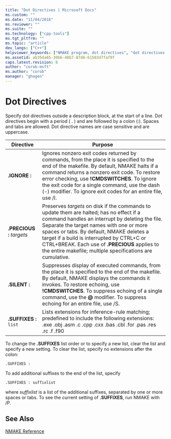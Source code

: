 ```yaml
---
title: "Dot Directives | Microsoft Docs"
ms.custom: ""
ms.date: "11/04/2016"
ms.reviewer: ""
ms.suite: ""
ms.technology: ["cpp-tools"]
ms.tgt_pltfrm: ""
ms.topic: "article"
dev_langs: ["C++"]
helpviewer_keywords: ["NMAKE program, dot directives", "dot directives in NMAKE"]
ms.assetid: ab35da65-30b6-48b7-87d6-61503d7faf9f
caps.latest.revision: 8
author: "corob-msft"
ms.author: "corob"
manager: "ghogen"
---
```

# Dot Directives
Specify dot directives outside a description block, at the start of a line. Dot directives begin with a period ( . ) and are followed by a colon (:). Spaces and tabs are allowed. Dot directive names are case sensitive and are uppercase.  
  
|Directive|Purpose|  
|---------------|-------------|  
|**.IGNORE :**|Ignores nonzero exit codes returned by commands, from the place it is specified to the end of the makefile. By default, NMAKE halts if a command returns a nonzero exit code. To restore error checking, use **!CMDSWITCHES**. To ignore the exit code for a single command, use the dash (-) modifier. To ignore exit codes for an entire file, use /I.|  
|**.PRECIOUS :** *targets*|Preserves *targets* on disk if the commands to update them are halted; has no effect if a command handles an interrupt by deleting the file. Separate the target names with one or more spaces or tabs. By default, NMAKE deletes a target if a build is interrupted by CTRL+C or CTRL+BREAK. Each use of **.PRECIOUS** applies to the entire makefile; multiple specifications are cumulative.|  
|**.SILENT :**|Suppresses display of executed commands, from the place it is specified to the end of the makefile. By default, NMAKE displays the commands it invokes. To restore echoing, use **!CMDSWITCHES**. To suppress echoing of a single command, use the **@** modifier. To suppress echoing for an entire file, use /S.|  
|**.SUFFIXES :** `list`|Lists extensions for inference-rule matching; predefined to include the following extensions: .exe .obj .asm .c .cpp .cxx .bas .cbl .for .pas .res .rc .f .f90|  
  
 To change the **.SUFFIXES** list order or to specify a new list, clear the list and specify a new setting. To clear the list, specify no extensions after the colon:  
  
```  
.SUFFIXES :  
```  
  
 To add additional suffixes to the end of the list, specify  
  
```  
.SUFFIXES : suffixlist  
```  
  
 where *suffixlist* is a list of the additional suffixes, separated by one or more spaces or tabs. To see the current setting of **.SUFFIXES**, run NMAKE with /P.  
  
## See Also  
 [NMAKE Reference](../build/nmake-reference.md)